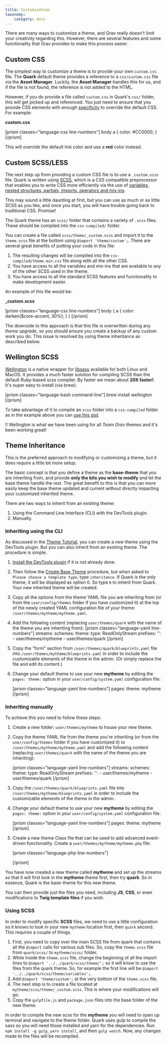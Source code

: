 ```yaml
---
title: Customization
taxonomy:
    category: docs
---
```


There are many ways to customize a theme, and Grav really doesn't limit your creativity regarding this. However, there are several features and some functionality that Grav provides to make this process easier.

## Custom CSS

The simplest way to customize a theme is to provide your own `custom.css` file. The **Quark** default theme provides a reference to a `css/custom.css` file via the **Asset Manager**. Luckily, the **Asset Manager** handles this for us, and if the file is not found, the reference is not added to the HTML.

However, if you do provide a file called `custom.css` in Quark's `css/` folder, this will get picked up and referenced. You just need to ensure that you provide CSS elements with enough [specificity](http://www.smashingmagazine.com/2007/07/27/css-specificity-things-you-should-know/) to override the default CSS. For example:

**custom.css**

[prism classes="language-css line-numbers"]
body a {
    color: #CC0000;
}
[/prism]

This will override the default link color and use a **red** color instead.

## Custom SCSS/LESS

The next step up from providing a custom CSS file is to use a `_custom.scss` file. Quark is written using [SCSS](http://sass-lang.com/), which is a CSS compatible preprocessor that enables you to write CSS more efficiently via the use of [variables, nested structures, partials, imports, operators and mix-ins](http://sass-lang.com/guide).

This may sound a little daunting at first, but you can use as much or as little SCSS as you like, and once you start, you will have trouble going back to traditional CSS. Promise!

The Quark theme has an `scss/` folder that contains a variety of `.scss` files. These should be compiled into the `css-compiled/` folder.

You can create a file called `scss/theme/_custom.scss` and import it to the `theme.scss` file at the bottom using `@import 'theme/custom';`. There are several great benefits of putting your code in this file:

1. The resulting changes will be compiled into the `css-compiled/theme.min.css` file along with all the other CSS.
2. You have access to all the variables and mix-ins that are available to any of the other SCSS used in the theme.
3. You have access to all the standard SCSS features and functionality to make development easier.

An example of this file would be:

**_custom.scss**

[prism classes="language-css line-numbers"]
body {
    a {
        color: darken($core-accent, 30%);
    }
}
[/prism]

The downside to this approach is that this file is overwritten during any *theme upgrade*, so you should ensure you create a backup of any custom work you do.  This issue is resolved by using theme inheritance as described below.

## Wellington SCSS

[Wellington](https://github.com/wellington/wellington) is a native wrapper for [libsass](http://libsass.org/) available for both Linux and MacOS. It provides a much faster solution for compiling SCSS than the default Ruby-based scss compiler.  By faster we mean about **20X faster!**. It's super easy to install (via brew):

[prism classes="language-bash command-line"]
brew install wellington
[/prism]

To take advantage of it to compile an `scss` folder into a `css-compiled` folder as in the example above you can [use this gist](https://gist.github.com/rhukster/bcfe030e419028422d5e7cdc9b8f75a8).

!! Wellington is what we have been using for all _Team Grav_ themes and it's been working great!


## Theme Inheritance

This is the preferred approach to modifying or customizing a theme, but it does require a little bit more setup.

The basic concept is that you define a theme as the **base-theme** that you are inheriting from, and provide **only the bits you wish to modify** and let the base theme handle the rest. The great benefit to this is that you can more easily keep the base theme updated and current without directly impacting your customized inherited theme.

There are two ways to inherit from an existing theme:

1. Using the Command Line Interface (CLI) with the DevTools plugin.
2. Manually.

### Inheriting using the CLI

As discussed in the [Theme Tutorial](https://learn.getgrav.org/16/themes/theme-tutorial), you can create a new theme using the DevTools plugin. But you can also inherit from an existing theme. The procedure is simple.

1. [Install the DevTools plugin](https://learn.getgrav.org/16/themes/theme-tutorial#step-1-install-devtools-plugin) if it is not already done.
2. Then follow the [Create Base Theme](https://learn.getgrav.org/16/themes/theme-tutorial#step-2-create-base-theme) procedure, but when asked to `Please choose a template type`, type `inheritance`. If Quark is the only theme, it will be displayed as option 0. So type `0` to inherit from Quark. Your new inherited theme will be created.
3. Copy all the options from the theme YAML file you are inheriting from (or from the `user/config/themes` folder if you have customized it) at the top of the newly created YAML configuration file of your theme: `/user/themes/mytheme/mytheme.yaml`.
4. Add the following content (replacing `user/themes/quark` with the name of the theme you are inheriting from):
   [prism classes="language-yaml line-numbers"]
   streams:
     schemes:
       theme:
         type: ReadOnlyStream
         prefixes:
           '':
             - user/themes/mytheme
             - user/themes/quark
   [/prism]
5. Copy the “form” section from `/user/themes/quark/blueprints.yaml` file into `/user/themes/mytheme/blueprints.yaml` in order to include the customizable elements of the theme in the admin. (Or simply replace the file and edit its content.)
6. Change your default theme to use your new **mytheme** by editing the `pages: theme:` option in your `user/config/system.yaml` configuration file:

   [prism classes="language-yaml line-numbers"]
   pages:
     theme: mytheme
   [/prism]

### Inheriting manually

To achieve this you need to follow these steps:

1. Create a new folder: `user/themes/mytheme` to house your new theme.
2. Copy the theme YAML file from the theme you're inheriting (or from the `user/config/themes` folder if you have customized it) to `/user/themes/mytheme/mytheme.yaml` and add the following content (replacing `user/themes/quark` with the name of the theme you are inheriting):

   [prism classes="language-yaml line-numbers"]
   streams:
     schemes:
       theme:
         type: ReadOnlyStream
         prefixes:
           '':
             - user/themes/mytheme
             - user/themes/quark
   [/prism]
   
3. Copy the `/user/themes/quark/blueprints.yaml` file into `/user/themes/mytheme/blueprints.yaml` in order to include the customizable elements of the theme in the admin.

4. Change your default theme to use your new **mytheme** by editing the `pages: theme:` option in your `user/config/system.yaml` configuration file:

   [prism classes="language-yaml line-numbers"]
   pages:
     theme: mytheme
   [/prism]

5. Create a new theme Class file that can be used to add advanced event-driven functionality. Create a `user/themes/mytheme/mytheme.php` file:

   [prism classes="language-php line-numbers"]
   <?php
   namespace Grav\Theme;

   class Mytheme extends Quark
   {
       // Some new methods, properties etc.
   }
   ?>
   [/prism]

You have now created a new theme called **mytheme** and set up the streams so that it will first look in the **mytheme** theme first, then try **quark**.  So in essence, Quark is the base-theme for this new theme.

You can then provide just the files you need, including **JS**, **CSS**, or even modifications to **Twig template files** if you wish.

### Using SCSS

In order to modify specific **SCSS** files, we need to use a little configuration so it knows to look in your new `mytheme` location first, then `quark` second. This requires a couple of things.

1. First, you need to copy over the main SCSS file from quark that contains all the `@import` calls for various sub files. So, copy the `theme.scss` file from `quark/scss/` to `mytheme/scss/` folder.
2. While inside the `theme.scss` file, change the beginning of all the import lines to `@import '../../quark/scss/theme/';` so it will know to use the files from the quark theme. So, for example the first line will be `@import '../../quark/scss/theme/variables';`.
3. Add `@import 'theme/custom';` at the very bottom of the `theme.scss` file.
4. The next step is to create a file located at `mytheme/scss/theme/_custom.scss`. This is where your modifications will go.
5. Copy the `gulpfile.js` and `package.json` files into the base folder of the new theme.

In order to compile the new scss for the **mytheme** you will need to open up terminal and navigate to the theme folder. Quark uses gulp to compile the sass so you will need those installed and yarn for the dependencies. Run `npm install -g gulp`, `yarn install`, and then `gulp watch`. Now, any changes made to the files will be recompiled.
